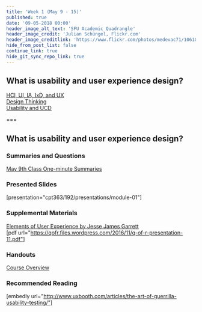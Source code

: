```yaml
---
title: 'Week 1 (May 9 - 15)'
published: true
date: '09-05-2018 00:00'
header_image_alt_text: 'SFU Academic Quadrangle'
header_image_credit: 'Julian Schüngel, Flickr.com'
header_image_creditlink: 'https://www.flickr.com/photos/medevac71/10610701655/'
hide_from_post_list: false
continue_link: true
hide_git_sync_repo_link: true
---
```


## What is usability and user experience design?
[HCI, UI, IA, IxD, and UX](../../presentations/module-01?target=_blank#/module-01-4)  
[Design Thinking](../../presentations/module-01?target=_blank#/module-01-5?target=_blank)  
[Usability and UCD](../../presentations/module-01?target=_blank#/module-01-6?target=_blank)  

===

## **What is usability and user experience design?**

### Summaries and Questions  
[May 9th Class One-minute Summaries](https://sso.canvaslms.com/courses/1413912/assignments/9519517)

### Presented Slides  
[presentation="cpt363/192/presentations/module-01"]

### Supplemental Materials  
[Elements of User Experience by Jesse James Garrett](https://qofr.files.wordpress.com/2016/11/q-of-r-presentation-11.pdf)  
[pdf url="https://qofr.files.wordpress.com/2016/11/q-of-r-presentation-11.pdf"]

### Handouts
[Course Overview](https://sso.canvaslms.com/courses/1413912/files/folder/Handouts/Course%20Overview)  

### Recommended Reading  
[embedly url="http://www.uxbooth.com/articles/the-art-of-guerrilla-usability-testing/"]
